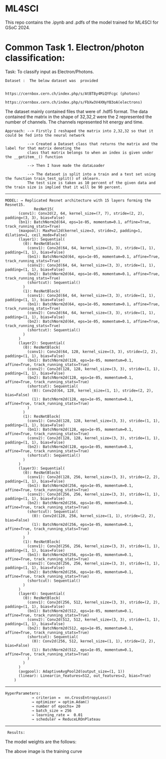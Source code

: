 # ML4SCI

This repo contains the .ipynb and .pdfs of the model trained for ML4SCI for GSoC 2024.

# Common Task 1. Electron/photon classification:
         
Task: To classify input as Electron/Photons.

    Dataset :  The below dataset was  provided
    
                               https://cernbox.cern.ch/index.php/s/AtBT8y4MiQYFcgc (photons)	
 		                   https://cernbox.cern.ch/index.php/s/FbXw3V4XNyYB3oA(electrons)
                             
The dataset mainly contained files that were of .hdf5 format. 
The data contained the matrix in the shape of 32,32,2 were the 2 represented the number of channels.
The channels represented hit energy and time.
             



	Approach: --> Firstly I reshaped the matrix into 2,32,32 so that it could be fed into the neural network 

              --> Created a Dataset class that returns the matrix and the label for that matrix denoting the 
              class that matrix belongs to when an index is given under the __getitem__() function 

              --> Then I have made the dataLoader        

              --> The dataset is split into a train and a test set using the function train_test_split() of sklearn. 
              The test size is taken as 10 percent of the given data and the train size is implied that it will be 90 percent.
------------------------------------------------------------------------------------------------------------------------------------------------------------------

    MODEL: → Replicated Resnet architecture with 15 layers forming the Resnet15.
                 ResNet15(
		  (conv1): Conv2d(2, 64, kernel_size=(7, 7), stride=(2, 2), padding=(3, 3), bias=False)
		  (bn1): BatchNorm2d(64, eps=1e-05, momentum=0.1, affine=True, track_running_stats=True)
		  (maxpool): MaxPool2d(kernel_size=3, stride=2, padding=1, dilation=1, ceil_mode=False)
		  (layer1): Sequential(
		    (0): ResNetBlock(
		      (conv1): Conv2d(64, 64, kernel_size=(3, 3), stride=(1, 1), padding=(1, 1), bias=False)
		      (bn1): BatchNorm2d(64, eps=1e-05, momentum=0.1, affine=True, track_running_stats=True)
		      (conv2): Conv2d(64, 64, kernel_size=(3, 3), stride=(1, 1), padding=(1, 1), bias=False)
		      (bn2): BatchNorm2d(64, eps=1e-05, momentum=0.1, affine=True, track_running_stats=True)
		      (shortcut): Sequential()
		    )
		    (1): ResNetBlock(
		      (conv1): Conv2d(64, 64, kernel_size=(3, 3), stride=(1, 1), padding=(1, 1), bias=False)
		      (bn1): BatchNorm2d(64, eps=1e-05, momentum=0.1, affine=True, track_running_stats=True)
		      (conv2): Conv2d(64, 64, kernel_size=(3, 3), stride=(1, 1), padding=(1, 1), bias=False)
		      (bn2): BatchNorm2d(64, eps=1e-05, momentum=0.1, affine=True, track_running_stats=True)
		      (shortcut): Sequential()
		    )
		  )
		  (layer2): Sequential(
		    (0): ResNetBlock(
		      (conv1): Conv2d(64, 128, kernel_size=(3, 3), stride=(2, 2), padding=(1, 1), bias=False)
		      (bn1): BatchNorm2d(128, eps=1e-05, momentum=0.1, affine=True, track_running_stats=True)
		      (conv2): Conv2d(128, 128, kernel_size=(3, 3), stride=(1, 1), padding=(1, 1), bias=False)
		      (bn2): BatchNorm2d(128, eps=1e-05, momentum=0.1, affine=True, track_running_stats=True)
		      (shortcut): Sequential(
		        (0): Conv2d(64, 128, kernel_size=(1, 1), stride=(2, 2), bias=False)
		        (1): BatchNorm2d(128, eps=1e-05, momentum=0.1, affine=True, track_running_stats=True)
		      )
		    )
		    (1): ResNetBlock(
		      (conv1): Conv2d(128, 128, kernel_size=(3, 3), stride=(1, 1), padding=(1, 1), bias=False)
		      (bn1): BatchNorm2d(128, eps=1e-05, momentum=0.1, affine=True, track_running_stats=True)
		      (conv2): Conv2d(128, 128, kernel_size=(3, 3), stride=(1, 1), padding=(1, 1), bias=False)
		      (bn2): BatchNorm2d(128, eps=1e-05, momentum=0.1, affine=True, track_running_stats=True)
		      (shortcut): Sequential()
		    )
		  )
		  (layer3): Sequential(
		    (0): ResNetBlock(
		      (conv1): Conv2d(128, 256, kernel_size=(3, 3), stride=(2, 2), padding=(1, 1), bias=False)
		      (bn1): BatchNorm2d(256, eps=1e-05, momentum=0.1, affine=True, track_running_stats=True)
		      (conv2): Conv2d(256, 256, kernel_size=(3, 3), stride=(1, 1), padding=(1, 1), bias=False)
		      (bn2): BatchNorm2d(256, eps=1e-05, momentum=0.1, affine=True, track_running_stats=True)
		      (shortcut): Sequential(
		        (0): Conv2d(128, 256, kernel_size=(1, 1), stride=(2, 2), bias=False)
		        (1): BatchNorm2d(256, eps=1e-05, momentum=0.1, affine=True, track_running_stats=True)
		      )
		    )
		    (1): ResNetBlock(
		      (conv1): Conv2d(256, 256, kernel_size=(3, 3), stride=(1, 1), padding=(1, 1), bias=False)
		      (bn1): BatchNorm2d(256, eps=1e-05, momentum=0.1, affine=True, track_running_stats=True)
		      (conv2): Conv2d(256, 256, kernel_size=(3, 3), stride=(1, 1), padding=(1, 1), bias=False)
		      (bn2): BatchNorm2d(256, eps=1e-05, momentum=0.1, affine=True, track_running_stats=True)
		      (shortcut): Sequential()
		    )
		  )
		  (layer4): Sequential(
		    (0): ResNetBlock(
		      (conv1): Conv2d(256, 512, kernel_size=(3, 3), stride=(2, 2), padding=(1, 1), bias=False)
		      (bn1): BatchNorm2d(512, eps=1e-05, momentum=0.1, affine=True, track_running_stats=True)
		      (conv2): Conv2d(512, 512, kernel_size=(3, 3), stride=(1, 1), padding=(1, 1), bias=False)
		      (bn2): BatchNorm2d(512, eps=1e-05, momentum=0.1, affine=True, track_running_stats=True)
		      (shortcut): Sequential(
		        (0): Conv2d(256, 512, kernel_size=(1, 1), stride=(2, 2), bias=False)
		        (1): BatchNorm2d(512, eps=1e-05, momentum=0.1, affine=True, track_running_stats=True)
		      )
		    )
		  )
		  (avgpool): AdaptiveAvgPool2d(output_size=(1, 1))
		  (linear): Linear(in_features=512, out_features=2, bias=True)
		)

 ------------------------------------------------------------------------------------------------------------------------------------------------------------------
    HyperParameters:
                → criterion =  nn.CrossEntropyLoss()
                → optimizer = optim.Adam()
                → number of epochs= 20
                → batch_size = 256
                → learning_rate =  0.01
                → scheduler = ReduceLROnPlateau
                
    
------------------------------------------------------------------------------------------------------------------------------------------------------------------
     Results:
       
The model weights are the follows:

The above image is the training curve


